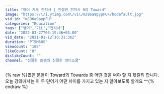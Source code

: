 ```yaml
---
title: "영어 기초 전치사 | 친절한 전치사 9강 Toward"
image: "https:\/\/i.ytimg.com\/vi\/mJ96a9pypFU\/hqdefault.jpg"
vid_id: "mJ96a9pypFU"
categories: "Education"
tags: ["영어","기초","전치사"]
date: "2022-03-27T03:19:46+03:00"
vid_date: "2021-01-12T16:31:36Z"
duration: "PT5M50S"
viewcount: "188"
likeCount: "8"
dislikeCount: ""
channel: "친절한 쏠쌤의 친절한 영어스쿨"
---
```

{% raw %}많은 분들이 Toward와 Towards 중 어떤 것을 써야 할 지 헷갈려 합니다. <br />오늘 강의에서는 이 두 단어가 어떤 차이를 가지고 있는 지 알아보도록 할게요 ^^{% endraw %}
